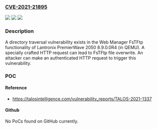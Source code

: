 ### [CVE-2021-21895](https://cve.mitre.org/cgi-bin/cvename.cgi?name=CVE-2021-21895)
![](https://img.shields.io/static/v1?label=Product&message=Lantronix&color=blue)
![](https://img.shields.io/static/v1?label=Version&message=n%2Fa&color=blue)
![](https://img.shields.io/static/v1?label=Vulnerability&message=path%20traversal&color=brighgreen)

### Description

A directory traversal vulnerability exists in the Web Manager FsTFtp functionality of Lantronix PremierWave 2050 8.9.0.0R4 (in QEMU). A specially crafted HTTP request can lead to FsTFtp file overwrite. An attacker can make an authenticated HTTP request to trigger this vulnerability.

### POC

#### Reference
- https://talosintelligence.com/vulnerability_reports/TALOS-2021-1337

#### Github
No PoCs found on GitHub currently.

